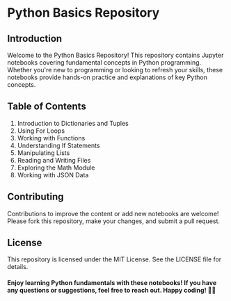 # Python Basics Repository
## Introduction
Welcome to the Python Basics Repository! This repository contains Jupyter notebooks covering fundamental concepts in Python programming. Whether you're new to programming or looking to refresh your skills, these notebooks provide hands-on practice and explanations of key Python concepts.

## Table of Contents
1. Introduction to Dictionaries and Tuples
2. Using For Loops
3. Working with Functions
4. Understanding If Statements
5. Manipulating Lists
6. Reading and Writing Files
7. Exploring the Math Module
8. Working with JSON Data

## Contributing
Contributions to improve the content or add new notebooks are welcome! Please fork this repository, make your changes, and submit a pull request.

## License
This repository is licensed under the MIT License. See the LICENSE file for details.

#### Enjoy learning Python fundamentals with these notebooks! If you have any questions or suggestions, feel free to reach out. Happy coding! 🐍✨
